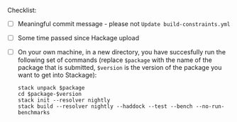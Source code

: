 Checklist:
- [ ] Meaningful commit message - please not `Update build-constraints.yml`
- [ ] Some time passed since Hackage upload
- [ ] On your own machine, in a new directory, you have succesfully run the following set of commands (replace `$package` with the name of the package that is submitted, `$version` is the version of the package you want to get into Stackage):

      stack unpack $package
      cd $package-$version
      stack init --resolver nightly
      stack build --resolver nightly --haddock --test --bench --no-run-benchmarks

